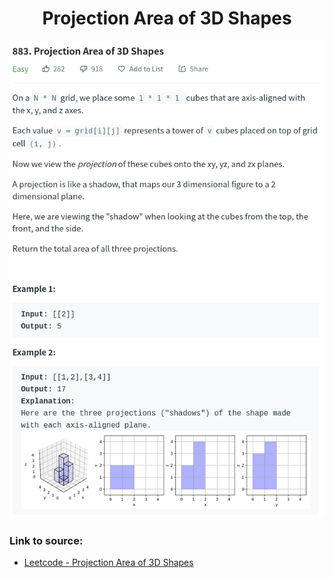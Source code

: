 <h1 align="center">Projection Area of 3D Shapes</h1>

![alt text](https://github.com/matthew01lokiet/Algorithmic-exercises/blob/main/z_description_images/Maths/projection_area_of_3d_shapes.png?raw=true)

### Link to source: 
- <a href="https://leetcode.com/problems/projection-area-of-3d-shapes/">Leetcode - Projection Area of 3D Shapes</a>

